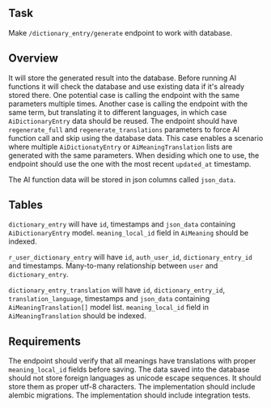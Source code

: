 ## Task
Make `/dictionary_entry/generate` endpoint to work with database.

## Overview
It will store the generated result into the database.
Before running AI functions it will check the database and use existing data if it's already stored there. One potential case is calling the endpoint with the same parameters multiple times. Another case is calling the endpoint with the same term, but translating it to different languages, in which case `AiDictionaryEntry` data should be reused.
The endpoint should have `regenerate_full` and `regenerate_translations` parameters to force AI function call and skip using the database data.
This case enables a scenario where multiple `AiDictionatyEntry` or `AiMeaningTranslation` lists are generated with the same parameters. When desiding which one to use, the endpoint should use the one with the most recent `updated_at` timestamp.

The AI function data will be stored in json columns called `json_data`.

## Tables
`dictionary_entry` will have `id`, timestamps and `json_data` containing `AiDictionaryEntry` model. `meaning_local_id` field in `AiMeaning` should be indexed.

`r_user_dictionary_entry` will have `id`, `auth_user_id`, `dictionary_entry_id` and timestamps. Many-to-many relationship between `user` and `dictionary_entry`.

`dictionary_entry_translation` will have `id`, `dictionary_entry_id`, `translation_language`, timestamps and `json_data` containing `AiMeaningTranslation[]` model list. `meaning_local_id` field in `AiMeaningTranslation` should be indexed.


## Requirements
The endpoint should verify that all meanings have translations with proper `meaning_local_id` fields before saving.
The data saved into the database should not store foreign languages as unicode escape sequences. It should store them as proper utf-8 characters.
The implementation should include alembic migrations.
The implementation should include integration tests.